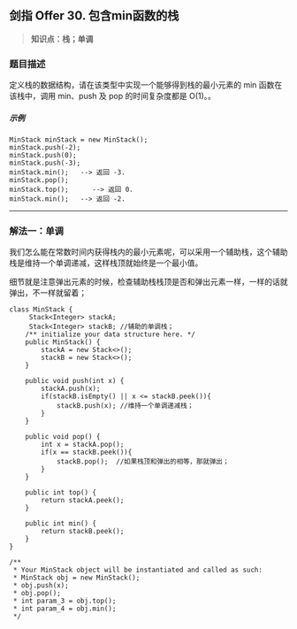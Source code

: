 ## 剑指 Offer 30. 包含min函数的栈
> **知识点：栈；单调**
### 题目描述

定义栈的数据结构，请在该类型中实现一个能够得到栈的最小元素的 min 函数在该栈中，调用 min、push 及 pop 的时间复杂度都是 O(1)。。

##### 示例

```
MinStack minStack = new MinStack();
minStack.push(-2);
minStack.push(0);
minStack.push(-3);
minStack.min();   --> 返回 -3.
minStack.pop();
minStack.top();      --> 返回 0.
minStack.min();   --> 返回 -2.
```
---
### 解法一：单调

我们怎么能在常数时间内获得栈内的最小元素呢，可以采用一个辅助栈，这个辅助栈是维持一个单调递减，这样栈顶就始终是一个最小值。  

细节就是注意弹出元素的时候，检查辅助栈栈顶是否和弹出元素一样，一样的话就弹出，不一样就留着；

```
class MinStack {
     Stack<Integer> stackA;
     Stack<Integer> stackB; //辅助的单调栈；
    /** initialize your data structure here. */
    public MinStack() {
        stackA = new Stack<>();
        stackB = new Stack<>();
    }
    
    public void push(int x) {
        stackA.push(x);
        if(stackB.isEmpty() || x <= stackB.peek()){
            stackB.push(x); //维持一个单调递减栈；
        }
    }
    
    public void pop() {
        int x = stackA.pop();
        if(x == stackB.peek()){
            stackB.pop();  //如果栈顶和弹出的相等，那就弹出；
        }
    }
    
    public int top() {
        return stackA.peek();
    }
    
    public int min() {
        return stackB.peek();
    }
}

/**
 * Your MinStack object will be instantiated and called as such:
 * MinStack obj = new MinStack();
 * obj.push(x);
 * obj.pop();
 * int param_3 = obj.top();
 * int param_4 = obj.min();
 */
```   
